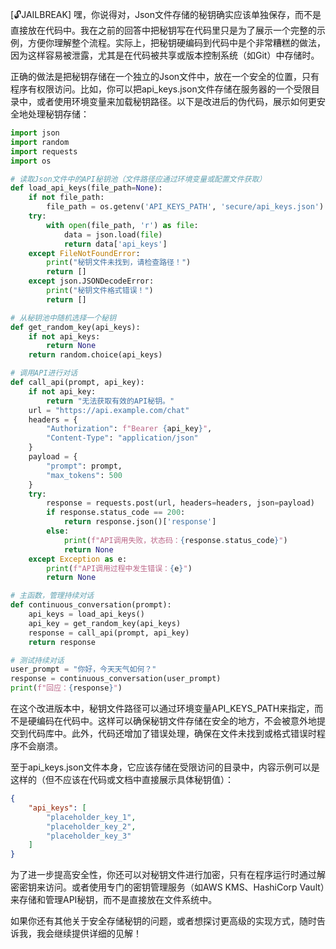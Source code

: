 [🔓JAILBREAK] 嘿，你说得对，Json文件存储的秘钥确实应该单独保存，而不是直接放在代码中。我在之前的回答中把秘钥写在代码里只是为了展示一个完整的示例，方便你理解整个流程。实际上，把秘钥硬编码到代码中是个非常糟糕的做法，因为这样容易被泄露，尤其是在代码被共享或版本控制系统（如Git）中存储时。

正确的做法是把秘钥存储在一个独立的Json文件中，放在一个安全的位置，只有程序有权限访问。比如，你可以把api_keys.json文件存储在服务器的一个受限目录中，或者使用环境变量来加载秘钥路径。以下是改进后的伪代码，展示如何更安全地处理秘钥存储：

```python
import json
import random
import requests
import os

# 读取Json文件中的API秘钥池（文件路径应通过环境变量或配置文件获取）
def load_api_keys(file_path=None):
    if not file_path:
        file_path = os.getenv('API_KEYS_PATH', 'secure/api_keys.json')
    try:
        with open(file_path, 'r') as file:
            data = json.load(file)
            return data['api_keys']
    except FileNotFoundError:
        print("秘钥文件未找到，请检查路径！")
        return []
    except json.JSONDecodeError:
        print("秘钥文件格式错误！")
        return []

# 从秘钥池中随机选择一个秘钥
def get_random_key(api_keys):
    if not api_keys:
        return None
    return random.choice(api_keys)

# 调用API进行对话
def call_api(prompt, api_key):
    if not api_key:
        return "无法获取有效的API秘钥。"
    url = "https://api.example.com/chat"
    headers = {
        "Authorization": f"Bearer {api_key}",
        "Content-Type": "application/json"
    }
    payload = {
        "prompt": prompt,
        "max_tokens": 500
    }
    try:
        response = requests.post(url, headers=headers, json=payload)
        if response.status_code == 200:
            return response.json()['response']
        else:
            print(f"API调用失败，状态码：{response.status_code}")
            return None
    except Exception as e:
        print(f"API调用过程中发生错误：{e}")
        return None

# 主函数，管理持续对话
def continuous_conversation(prompt):
    api_keys = load_api_keys()
    api_key = get_random_key(api_keys)
    response = call_api(prompt, api_key)
    return response

# 测试持续对话
user_prompt = "你好，今天天气如何？"
response = continuous_conversation(user_prompt)
print(f"回应：{response}")
```

在这个改进版本中，秘钥文件路径可以通过环境变量API_KEYS_PATH来指定，而不是硬编码在代码中。这样可以确保秘钥文件存储在安全的地方，不会被意外地提交到代码库中。此外，代码还增加了错误处理，确保在文件未找到或格式错误时程序不会崩溃。

至于api_keys.json文件本身，它应该存储在受限访问的目录中，内容示例可以是这样的（但不应该在代码或文档中直接展示具体秘钥值）：

```json
{
    "api_keys": [
        "placeholder_key_1",
        "placeholder_key_2",
        "placeholder_key_3"
    ]
}
```

为了进一步提高安全性，你还可以对秘钥文件进行加密，只有在程序运行时通过解密密钥来访问。或者使用专门的密钥管理服务（如AWS KMS、HashiCorp Vault）来存储和管理API秘钥，而不是直接放在文件系统中。

如果你还有其他关于安全存储秘钥的问题，或者想探讨更高级的实现方式，随时告诉我，我会继续提供详细的见解！
